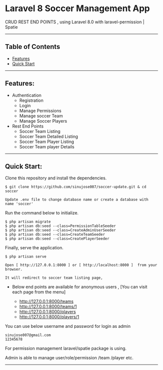 # Laravel 8 Soccer Management App
 CRUD REST END POINTS , using Laravel 8.0 with  laravel-permission | Spatie

-----
## Table of Contents

* [Features](#item1)
* [Quick Start](#item2)

-----
<a name="item1"></a>
## Features:
* Authentication
  * Registration
  * Login
  * Manage Permissions
  * Manage soccer Team
  * Manage Soccer Players
* Rest End Points
  * Soccer Team Listing
  * Soccer Team Detailed Listing
  * Soccer Team Player Listing
  * Soccer Team player Details

-----
<a name="item2"></a>
## Quick Start:

Clone this repository and install the dependencies.

    $ git clone https://github.com/sinujose007/soccer-update.git & cd soccer
	
	Update .env file to change database name or create a database with name 'soccer'

Run the command below to initialize. 

    $ php artisan migrate
	$ php artisan db:seed --class=PermissionTableSeeder
	$ php artisan db:seed --class=CreateAdminUserSeeder
	$ php artisan db:seed --class=CreateTeamSeeder
	$ php artisan db:seed --class=CreatePlayerSeeder

Finally, serve the application.

    $ php artisan serve

	Open [ http://127.0.0.1:8000 ] or [ http://localhost:8000 ]  from your browser. 
	
	It will redirect to soccer team listing page,
	
* Below end points  are available for anonymous users , [You can visit each page from the menu]
	
	* http://127.0.0.1:8000/teams
	* http://127.0.0.1:8000/teams/1
	* http://127.0.0.1:8000/players
	* http://127.0.0.1:8000/players/1

You can use below username and password for login as admin

	sinujose007@gmail.com
	12345678

For permission management laravel/spatie package is using.

Admin is able to manage  user/role/permission /team /player etc.

-----
